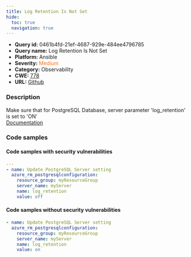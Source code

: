 ```yaml
---
title: Log Retention Is Not Set
hide:
  toc: true
  navigation: true
---
```


<style>
  .highlight .hll {
    background-color: #ff171742;
  }
  .md-content {
    max-width: 1100px;
    margin: 0 auto;
  }
</style>

-   **Query id:** 0461b4fd-21ef-4687-929e-484ee4796785
-   **Query name:** Log Retention Is Not Set
-   **Platform:** Ansible
-   **Severity:** <span style="color:#ff7213">Medium</span>
-   **Category:** Observability
-   **CWE:** <a href="https://cwe.mitre.org/data/definitions/778.html" onclick="newWindowOpenerSafe(event, 'https://cwe.mitre.org/data/definitions/778.html')">778</a>
-   **URL:** [Github](https://github.com/Checkmarx/kics/tree/master/assets/queries/ansible/azure/log_retention_is_not_set)

### Description
Make sure that for PostgreSQL Database, server parameter 'log_retention' is set to 'ON'<br>
[Documentation](https://docs.ansible.com/ansible/latest/collections/azure/azcollection/azure_rm_postgresqlconfiguration_module.html)

### Code samples
#### Code samples with security vulnerabilities
```yaml title="Positive test num. 1 - yaml file" hl_lines="7"
---
- name: Update PostgreSQL Server setting
  azure_rm_postgresqlconfiguration:
    resource_group: myResourceGroup
    server_name: myServer
    name: log_retention
    value: off

```


#### Code samples without security vulnerabilities
```yaml title="Negative test num. 1 - yaml file"
- name: Update PostgreSQL Server setting
  azure_rm_postgresqlconfiguration:
    resource_group: myResourceGroup
    server_name: myServer
    name: log_retention
    value: on

```
